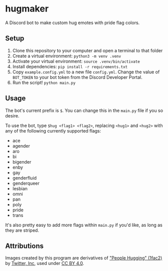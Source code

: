 # hugmaker
A Discord bot to make custom hug emotes with pride flag colors.

## Setup
1. Clone this repository to your computer and open a terminal to that folder
2. Create a virtual environment: `python3 -m venv .venv`
3. Activate your virtual environment: `source .venv/bin/activate`
4. Install dependencies: `pip install -r requirements.txt`
5. Copy `example.config.yml` to a new file `config.yml`. Change the value of `BOT_TOKEN` to your bot token from the Discord Developer Portal.
6. Run the script! `python main.py`

## Usage
The bot's current prefix is `$`. You can change this in the `main.py` file if you so desire.

To use the bot, type `$hug <flag1> <flag2>`, replacing `<hug1>` and `<hug2>` with any of the following currently supported flags:
- ace
- agender
- aro
- bi
- bigender
- enby
- gay
- genderfluid
- genderqueer
- lesbian
- omni
- pan
- poly
- pride
- trans

It's also pretty easy to add more flags within `main.py` if you'd like, as long as they are striped.

## Attributions
Images created by this program are derivatives of ["People Hugging" (1fac2)](https://abs.twimg.com/emoji/v2/svg/1fac2.svg) by [Twitter, Inc](https://twemoji.twitter.com/), used under [CC BY 4.0](https://creativecommons.org/licenses/by/4.0/).
